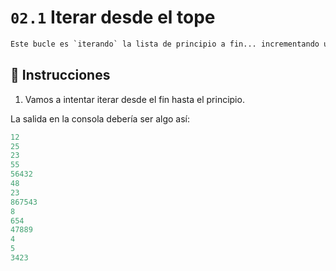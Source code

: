 # `02.1` Iterar desde el tope

```py
Este bucle es `iterando` la lista de principio a fin... incrementando uno a uno.
```

## 📝 Instrucciones
1. Vamos a intentar iterar desde el fin hasta el principio.

La salida en la consola debería ser algo así:
```js
12
25
23
55
56432
48
23
867543
8
654
47889
4
5
3423
```